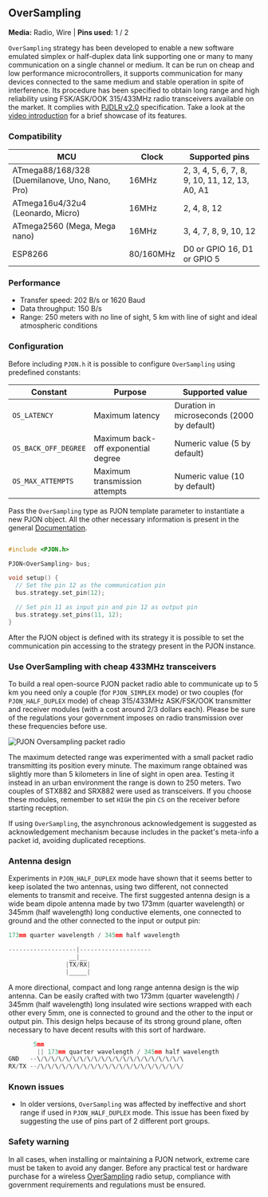 ## OverSampling

**Media:** Radio, Wire |
**Pins used:** 1 / 2

`OverSampling` strategy has been developed to enable a new software emulated simplex or half-duplex data link supporting one or many to many communication on a single channel or medium. It can be run on cheap and low performance microcontrollers, it supports communication for many devices connected to the same medium and stable operation in spite of interference. Its procedure has been specified to obtain long range and high reliability using FSK/ASK/OOK 315/433MHz radio transceivers available on the market. It complies with [PJDLR v2.0](/src/strategies/OverSampling/specification/PJDLR-specification-v2.0.md) specification. Take a look at the [video introduction](https://www.youtube.com/watch?v=G1ckfsMzPns) for a brief showcase of its features.

### Compatibility
| MCU              | Clock | Supported pins   |
| ---------------- |------ | ---------------- |
| ATmega88/168/328 (Duemilanove, Uno, Nano, Pro) | 16MHz | 2, 3, 4, 5, 6, 7, 8, 9, 10, 11, 12, 13, A0, A1 |
| ATmega16u4/32u4 (Leonardo, Micro) | 16MHz | 2, 4, 8, 12 |
| ATmega2560 (Mega, Mega nano) | 16MHz | 3, 4, 7, 8, 9, 10, 12 |
| ESP8266 | 80/160MHz | D0 or GPIO 16, D1 or GPIO 5 |

### Performance
- Transfer speed: 202 B/s or 1620 Baud
- Data throughput: 150 B/s
- Range: 250 meters with no line of sight, 5 km with line of sight and ideal atmospheric conditions

### Configuration
Before including `PJON.h` it is possible to configure `OverSampling` using predefined constants:

| Constant                  | Purpose                             | Supported value                            |
| ------------------------- |------------------------------------ | ------------------------------------------ |
| `OS_LATENCY`              | Maximum latency                     | Duration in microseconds (2000 by default) |
| `OS_BACK_OFF_DEGREE`      | Maximum back-off exponential degree | Numeric value (5 by default)               |
| `OS_MAX_ATTEMPTS`         | Maximum transmission attempts       | Numeric value (10 by default)              |

Pass the `OverSampling` type as PJON template parameter to instantiate a new PJON object. All the other necessary information is present in the general [Documentation](/documentation).
```cpp  

#include <PJON.h>

PJON<OverSampling> bus;

void setup() {
  // Set the pin 12 as the communication pin
  bus.strategy.set_pin(12);

  // Set pin 11 as input pin and pin 12 as output pin
  bus.strategy.set_pins(11, 12);
}  
```
After the PJON object is defined with its strategy it is possible to set the communication pin accessing to the strategy present in the PJON instance.

### Use OverSampling with cheap 433MHz transceivers
To build a real open-source PJON packet radio able to communicate up to 5 km you need only a couple (for `PJON_SIMPLEX` mode) or two couples (for `PJON_HALF_DUPLEX` mode) of cheap 315/433MHz ASK/FSK/OOK transmitter and receiver modules (with a cost around 2/3 dollars each). Please be sure of the regulations your government imposes on radio transmission over these frequencies before use.

![PJON Oversampling packet radio](http://www.gioblu.com/PJON/PJON-OverSampling-packet-radio-STX882-SRX882.jpg)

The maximum detected range was experimented with a small packet radio transmitting its position every minute. The maximum range obtained was slightly more than 5 kilometers in line of sight in open area. Testing it instead in an urban environment the range is down to 250 meters. Two couples of STX882 and SRX882 were used as transceivers. If you choose these modules, remember to set `HIGH` the pin `CS` on the receiver before starting reception.

If using `OverSampling`, the asynchronous acknowledgement is suggested as acknowledgement mechanism because includes in the packet's meta-info a packet id, avoiding duplicated receptions.

### Antenna design
Experiments in `PJON_HALF_DUPLEX` mode have shown that it seems better to keep isolated the two antennas, using two different, not connected elements to transmit and receive. The first suggested antenna design is a wide beam dipole antenna made by two 173mm (quarter wavelength) or 345mm (half wavelength) long conductive elements, one connected to ground and the other connected to the input or output pin:
```cpp  
173mm quarter wavelength / 345mm half wavelength

-------------------|--------------------
                 __|__
                |TX/RX|
                |_____|
```
A more directional, compact and long range antenna design is the wip antenna. Can be easily crafted with two 173mm (quarter wavelength) / 345mm (half wavelength) long insulated wire sections wrapped with each other every 5mm, one is connected to ground and the other to the input or output pin. This design helps because of its strong ground plane, often necessary to have decent results with this sort of hardware.
```cpp  
       5mm
        || 173mm quarter wavelength / 345mm half wavelength
GND   --\/\/\/\/\/\/\/\/\/\/\/\/\/\/\/\/\/\/\/\/\
RX/TX --/\/\/\/\/\/\/\/\/\/\/\/\/\/\/\/\/\/\/\/\/
```

### Known issues
- In older versions, `OverSampling` was affected by ineffective and short range if used in `PJON_HALF_DUPLEX` mode. This issue has been fixed by suggesting the use of pins part of 2 different port groups.

### Safety warning
In all cases, when installing or maintaining a PJON network, extreme care must be taken to avoid any danger. Before any practical test or hardware purchase for a wireless [OverSampling](/src/strategies/OverSampling) radio setup, compliance with government requirements and regulations must be ensured.

